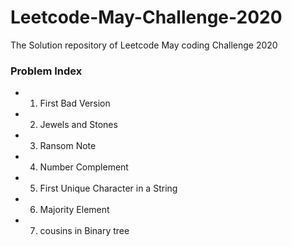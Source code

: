 # Leetcode-May-Challenge-2020
The Solution repository of Leetcode May coding Challenge 2020  

### Problem Index  
* 1) First Bad Version  
* 2) Jewels and Stones  
* 3) Ransom Note  
* 4) Number Complement  
* 5) First Unique Character in a String  
* 6) Majority Element  
* 7) cousins in Binary tree   
